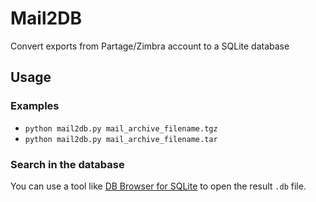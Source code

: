 # Mail2DB
Convert exports from Partage/Zimbra account to a SQLite database

## Usage

### Examples

* ```python mail2db.py mail_archive_filename.tgz```
* ```python mail2db.py mail_archive_filename.tar```

### Search in the database

You can use a tool like 
[DB Browser for SQLite](https://sqlitebrowser.org/)
to open the result `.db` file.
